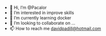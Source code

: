 - 👋 Hi, I’m @Pacalor
- 👀 I’m interested in improve skills
- 🌱 I’m currently learning docker
- 💞️ I’m looking to collaborate on ...
- 📫 How to reach me davidpadill@hotmail.com

<!---
Pacalor/Pacalor is a ✨ special ✨ repository because its `README.md` (this file) appears on your GitHub profile.
You can click the Preview link to take a look at your changes.
--->
